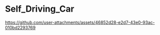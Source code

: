 # Self_Driving_Car


https://github.com/user-attachments/assets/46852d28-e2d7-43e0-93ac-010bd2293769

